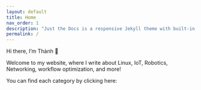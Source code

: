 ```yaml
---
layout: default
title: Home
nav_order: 1
description: "Just the Docs is a responsive Jekyll theme with built-in search that is easily customizable and hosted on GitHub Pages."
permalink: /
---
```


Hi there, I’m Thành 👋

Welcome to my website, where I write about Linux, IoT, Robotics, Networking, workflow optimization, and more!

You can find each category by clicking here: 




